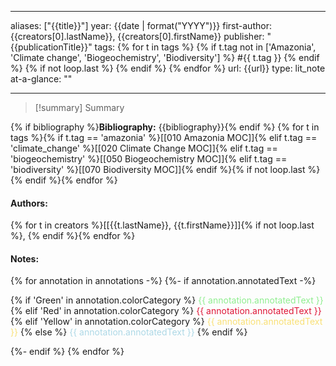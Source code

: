   
---
aliases: ["{{title}}"] 
year: {{date | format("YYYY")}} 
first-author: {{creators[0].lastName}}, {{creators[0].firstName}}
publisher: "{{publicationTitle}}" 
tags: {% for t in tags %} {% if t.tag not in ['Amazonia', 'Climate change', 'Biogeochemistry', 'Biodiversity'] %} #{{ t.tag }} {% endif %} {% if not loop.last %} {% endif %} {% endfor %}
url: {{url}} 
type: lit_note
at-a-glance: ""

--- 

>[!summary] Summary
> 

{% if bibliography %}**Bibliography:** {{bibliography}}{% endif %} 
{% for t in tags %}{% if t.tag == 'amazonia' %}[[010 Amazonia MOC]]{% elif t.tag == 'climate_change' %}[[020 Climate Change MOC]]{% elif t.tag == 'biogeochemistry' %}[[050 Biogeochemistry MOC]]{% elif t.tag == 'biodiversity' %}[[070 Biodiversity MOC]]{% endif %}{% if not loop.last %} {% endif %}{% endfor %}
#### Authors:
{% for t in creators %}[[{{t.lastName}}, {{t.firstName}}]]{% if not loop.last %}, {% endif %}{% endfor %}
#### Notes:
{% for annotation in annotations -%} {%- if annotation.annotatedText -%} <p> {% if 'Green' in annotation.colorCategory %} <span style="color: #90EE90">{{ annotation.annotatedText }}</span> {% elif 'Red' in annotation.colorCategory %} <span style="color: #DE1738">{{ annotation.annotatedText }}</span> {% elif 'Yellow' in annotation.colorCategory %} <span style="color: #F9E076">{{ annotation.annotatedText }}</span> {% else %}<span style="color: #ADD8E6"> {{ annotation.annotatedText }}</span> {% endif %} </p>{%- endif %} {% endfor %}